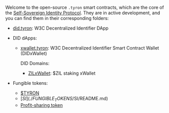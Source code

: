 Welcome to the open-source ```.tyron``` smart contracts, which are the core of the [Self-Sovereign Identity Protocol](https://www.ssiprotocol.com). They are in active development, and you can find them in their corresponding folders:

- [did.tyron](./DID/did.tyron.scilla): W3C Decentralized Identifier DApp

- DID dApps:

    - [xwallet.tyron](./DID/dApps/DIDxWallet/xwallet.tyron.scilla): W3C Decentralized Identifier Smart Contract Wallet (DIDxWallet)

        DID Domains:

        - [ZILxWallet](./DID/dApps/DidDomains/ZILxWallet/zilstake.tyron.scilla): $ZIL staking xWallet

- Fungible tokens:
    
    - [$TYRON](./FUNGIBLE_TOKENS/TYRON/README.md)
    - [$SI](./FUNGIBLE_TOKENS/$SI/README.md)
    - [Profit-sharing token](./PST/README.md) 
